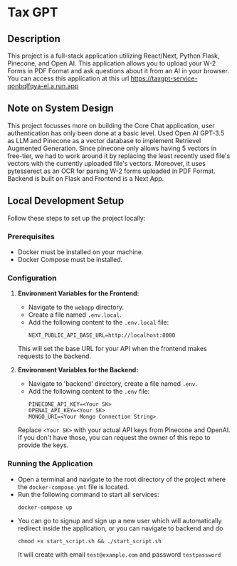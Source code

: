 # Tax GPT

## Description
This project is a full-stack application utilizing React/Next, Python Flask, Pinecone, and Open AI. This application allows you to upload your W-2 Forms in PDF Format and ask questions about it from an AI in your browser. You can access this application at this url https://taxgpt-service-qonbqlfqya-el.a.run.app

## Note on System Design
This project focusses more on building the Core Chat application, user authentication has only been done at a basic level.
Used Open AI GPT-3.5 as LLM and Pinecone as a vector database to implement Retrievel Augmented Generation. Since pinecone only allows having 5 vectors in free-tier, we had to work around it by replacing the least recently used file's vectors with the currently uploaded file's vectors. Moreover, it uses pytesserect as an OCR for parsing W-2 forms uploaded in PDF Format. Backend is built on Flask and Frontend is a Next App.


## Local Development Setup

Follow these steps to set up the project locally:

### Prerequisites
- Docker must be installed on your machine.
- Docker Compose must be installed.

### Configuration

1. **Environment Variables for the Frontend:**
   - Navigate to the `webapp` directory.
   - Create a file named `.env.local`.
   - Add the following content to the `.env.local` file:
     ```
     NEXT_PUBLIC_API_BASE_URL=http://localhost:8080
     ```
   This will set the base URL for your API when the frontend makes requests to the backend.

2. **Environment Variables for the Backend:**
   - Navigate to 'backend' directory, create a file named `.env`.
   - Add the following content to the `.env` file:
     ```
     PINECONE_API_KEY=<Your SK>
     OPENAI_API_KEY=<Your SK>
     MONGO_URI=<Your Mongo Connection String>
     ```
   Replace `<Your SK>` with your actual API keys from Pinecone and OpenAI. If you don't have those, you can request the owner of this repo to provide the keys.

### Running the Application

- Open a terminal and navigate to the root directory of the project where the `docker-compose.yml` file is located.
- Run the following command to start all services:
  ```bash
  docker-compose up
- You can go to signup and sign up a new user which will automatically redirect inside the application, or you can navigate to backend and do
  ```
  chmod +x start_script.sh && ./start_script.sh
  ```
  It will create with email `test@example.com` and password `testpassword`
  
